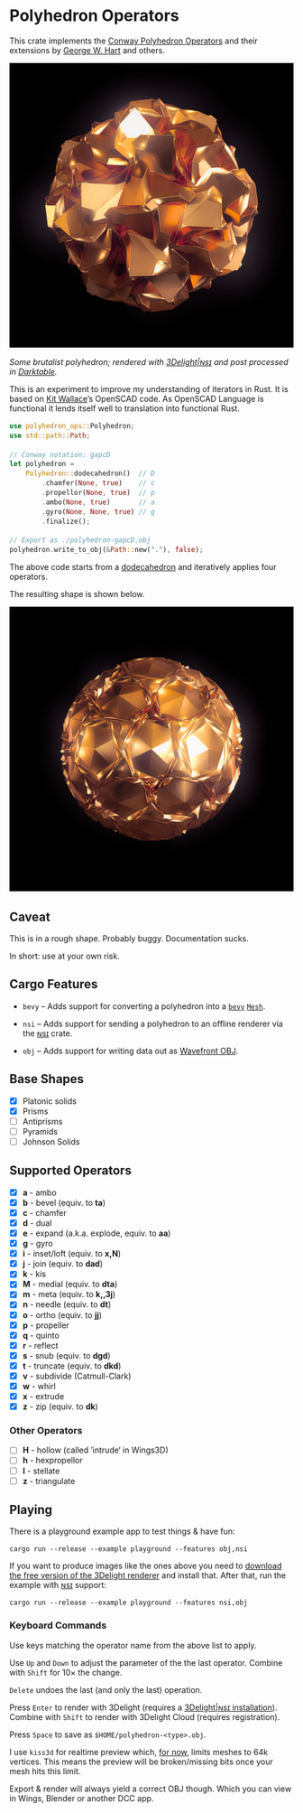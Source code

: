 # Polyhedron Operators

This crate implements the [Conway Polyhedron
Operators](http://en.wikipedia.org/wiki/Conway_polyhedron_notation)
and their extensions by [George W. Hart](http://www.georgehart.com/)
and others.

![Some brutalist Polyhedron, rendered with 3Delight|ɴsɪ](polyhedron.jpg)

*Some brutalist polyhedron; rendered with
[3Delight|ɴsɪ](https://www.3delight.com) and post processed in
[Darktable](https://www.darktable.org/).*

This is an experiment to improve my understanding of iterators in Rust.
It is based on [Kit Wallace](http://kitwallace.tumblr.com/tagged/conway)’s
OpenSCAD code. As OpenSCAD Language is functional it lends itself
well to translation into functional Rust.

```rust
use polyhedron_ops::Polyhedron;
use std::path::Path;

// Conway notation: gapcD
let polyhedron =
    Polyhedron::dodecahedron()  // D
        .chamfer(None, true)    // c
        .propellor(None, true)  // p
        .ambo(None, true)       // a
        .gyro(None, None, true) // g
        .finalize();

// Export as ./polyhedron-gapcD.obj
polyhedron.write_to_obj(&Path::new("."), false);
```

The above code starts from a
[dodecahedron](https://en.wikipedia.org/wiki/Dodecahedron) and
iteratively applies four operators.

The resulting shape is shown below.

![](gapcD.jpg)

## Caveat

This is in a rough shape. Probably buggy. Documentation sucks.

In short: use at your own risk.

## Cargo Features

* `bevy` – Adds support for converting a polyhedron into a
           [`bevy`](https://bevyengine.org/)
           [`Mesh`](https://docs.rs/bevy/latest/bevy/render/mesh/struct.Mesh.html).

* `nsi`  – Adds support for sending a polyhedron to an offline renderer
           via the [ɴsɪ](https://crates.io/crates/nsi/) crate.

* `obj`  – Adds support for writing data out as
           [Wavefront OBJ](https://en.wikipedia.org/wiki/Wavefront_.obj_file).

## Base Shapes

- [x] Platonic solids
- [x] Prisms
- [ ] Antiprisms
- [ ] Pyramids
- [ ] Johnson Solids

## Supported Operators

- [x] **a** - ambo
- [x] **b** - bevel (equiv. to **ta**)
- [x] **c** - chamfer
- [x] **d** - dual
- [x] **e** - expand (a.k.a. explode, equiv. to **aa**)
- [x] **g** - gyro
- [x] **i** - inset/loft (equiv. to **x,N**)
- [x] **j** - join (equiv. to **dad**)
- [x] **k** - kis
- [x] **M** - medial (equiv. to **dta**)
- [x] **m** - meta (equiv. to **k,,3j**)
- [x] **n** - needle (equiv. to **dt**)
- [x] **o** - ortho (equiv. to **jj**)
- [x] **p** - propeller
- [x] **q** - quinto
- [x] **r** - reflect
- [x] **s** - snub (equiv. to **dgd**)
- [x] **t** - truncate (equiv. to **dkd**)
- [x] **v** - subdivide (Catmull-Clark)
- [x] **w** - whirl
- [x] **x** - extrude
- [x] **z** - zip (equiv. to **dk**)

### Other Operators

- [ ] **H** - hollow (called ’intrude‘ in Wings3D)
- [ ] **h** - hexpropellor
- [ ] **l** - stellate
- [ ] **z** - triangulate

## Playing

There is a playground example app to test things & have fun:

```
cargo run --release --example playground --features obj,nsi
```

If you want to produce images like the ones above you need to
[download the free version of the 3Delight renderer](https://www.3delight.com/download)
and install that. After that, run the example with
[ɴsɪ](https://crates.io/crates/nsi/) support:

```
cargo run --release --example playground --features nsi,obj
```

### Keyboard Commands

Use keys matching the operator name from the above list to apply.

Use `Up` and `Down` to adjust the parameter of the the last operator.
Combine with `Shift` for 10× the change.

`Delete` undoes the last (and only the last) operation.

Press `Enter` to render with 3Delight (requires a [3Delight|ɴsɪ
installation](https://www.3delight.com/download)).
Combine with `Shift` to render with 3Delight Cloud (requires
registration).

Press `Space` to save as `$HOME/polyhedron-<type>.obj`.

I use `kiss3d` for realtime preview which, [for now](https://github.com/sebcrozet/kiss3d/issues/263),
limits meshes to 64k vertices. This means the preview will be broken/missing bits
once your mesh hits this limit.

Export & render will always yield a correct OBJ though. Which you can
view in Wings, Blender or another DCC app.
